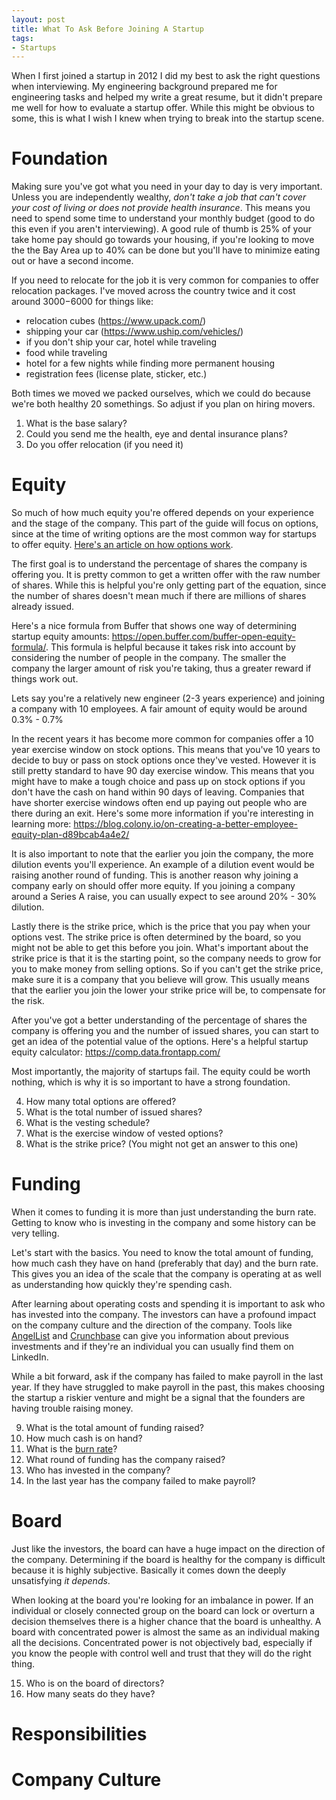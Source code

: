 ```yaml
---
layout: post
title: What To Ask Before Joining A Startup
tags:
- Startups
---
```


When I first joined a startup in 2012 I did my best to ask the right questions when interviewing. My engineering background prepared me for engineering tasks and helped my write a great resume, but it didn't prepare me well for how to evaluate a startup offer. While this might be obvious to some, this is what I wish I knew when trying to break into the startup scene.

# Foundation

Making sure you've got what you need in your day to day is very important. Unless you are independently wealthy, _don't take a job that can't cover your cost of living or does not provide health insurance_. This means you need to spend some time to understand your monthly budget (good to do this even if you aren't interviewing). A good rule of thumb is 25% of your take home pay should go towards your housing, if you're looking to move the the Bay Area up to 40% can be done but you'll have to minimize eating out or have a second income.

If you need to relocate for the job it is very common for companies to offer relocation packages. I've moved across the country twice and it cost around $3000-$6000 for things like:

- relocation cubes (https://www.upack.com/)
- shipping your car (https://www.uship.com/vehicles/)
- if you don't ship your car, hotel while traveling
- food while traveling
- hotel for a few nights while finding more permanent housing
- registration fees (license plate, sticker, etc.)

Both times we moved we packed ourselves, which we could do because we're both healthy 20 somethings. So adjust if you plan on hiring movers.

1. What is the base salary?
2. Could you send me the health, eye and dental insurance plans?
3. Do you offer relocation (if you need it)

# Equity

So much of how much equity you're offered depends on your experience and the stage of the company. This part of the guide will focus on options, since at the time of writing options are the most common way for startups to offer equity. [Here's an article on how options work](https://a16z.com/2016/08/24/options-ownership/).

The first goal is to understand the percentage of shares the company is offering you. It is pretty common to get a written offer with the raw number of shares. While this is helpful you're only getting part of the equation, since the number of shares doesn't mean much if there are millions of shares already issued.

Here's a nice formula from Buffer that shows one way of determining startup equity amounts: https://open.buffer.com/buffer-open-equity-formula/. This formula is helpful because it takes risk into account by considering the number of people in the company. The smaller the company the larger amount of risk you're taking, thus a greater reward if things work out.

Lets say you're a relatively new engineer (2-3 years experience) and joining a company with 10 employees. A fair amount of equity would be around 0.3% - 0.7%

In the recent years it has become more common for companies offer a 10 year exercise window on stock options. This means that you've 10 years to decide to buy or pass on stock options once they've vested. However it is still pretty standard to have 90 day exercise window. This means that you might have to make a tough choice and pass up on stock options if you don't have the cash on hand within 90 days of leaving. Companies that have shorter exercise windows often end up paying out people who are there during an exit. Here's some more information if you're interesting in learning more: https://blog.colony.io/on-creating-a-better-employee-equity-plan-d89bcab4a4e2/

It is also important to note that the earlier you join the company, the more dilution events you'll experience. An example of a dilution event would be raising another round of funding. This is another reason why joining a company early on should offer more equity. If you joining a company around a Series A raise, you can usually expect to see around 20% - 30% dilution.

Lastly there is the strike price, which is the price that you pay when your options vest. The strike price is often determined by the board, so you might not be able to get this before you join. What's important about the strike price is that it is the starting point, so the company needs to grow for you to make money from selling options. So if you can't get the strike price, make sure it is a company that you believe will grow. This usually means that the earlier you join the lower your strike price will be, to compensate for the risk.

After you've got a better understanding of the percentage of shares the company is offering you and the number of issued shares, you can start to get an idea of the potential value of the options. Here's a helpful startup equity calculator: https://comp.data.frontapp.com/

Most importantly, the majority of startups fail. The equity could be worth nothing, which is why it is so important to have a strong foundation.

4. How many total options are offered?
5. What is the total number of issued shares?
6. What is the vesting schedule?
7. What is the exercise window of vested options?
8. What is the strike price? (You might not get an answer to this one)

# Funding

When it comes to funding it is more than just understanding the burn rate. Getting to know who is investing in the company and some history can be very telling.

Let's start with the basics. You need to know the total amount of funding, how much cash they have on hand (preferably that day) and the burn rate. This gives you an idea of the scale that the company is operating at as well as understanding how quickly they're spending cash.

After learning about operating costs and spending it is important to ask who has invested into the company. The investors can have a profound impact on the company culture and the direction of the company. Tools like [AngelList](https://angel.co/) and [Crunchbase](https://www.crunchbase.com/) can give you information about previous investments and if they're an individual you can usually find them on LinkedIn.

While a bit forward, ask if the company has failed to make payroll in the last year. If they have struggled to make payroll in the past, this makes choosing the startup a riskier venture and might be a signal that the founders are having trouble raising money.

9. What is the total amount of funding raised?
10. How much cash is on hand?
11. What is the [burn rate](https://baremetrics.com/academy/burn-rate)?
12. What round of funding has the company raised?
13. Who has invested in the company?
14. In the last year has the company failed to make payroll?

# Board

Just like the investors, the board can have a huge impact on the direction of the company. Determining if the board is healthy for the company is difficult because it is highly subjective. Basically it comes down the deeply unsatisfying _it depends_.

When looking at the board you're looking for an imbalance in power. If an individual or closely connected group on the board can lock or overturn a decision themselves there is a higher chance that the board is unhealthy. A board with concentrated power is almost the same as an individual making all the decisions. Concentrated power is not objectively bad, especially if you know the people with control well and trust that they will do the right thing.

15. Who is on the board of directors?
16. How many seats do they have?

# Responsibilities

# Company Culture

